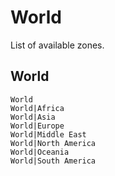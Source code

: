 # World

List of available zones.

## World
```
World
World|Africa
World|Asia
World|Europe
World|Middle East
World|North America
World|Oceania
World|South America
```

